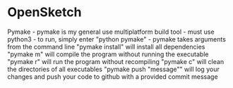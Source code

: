 # OpenSketch

Pymake
    - pymake is my general use multiplatform build tool
    - must use python3 
    - to run, simply enter
        "python pymake"
    - pymake takes arguments from the command line
    "pymake install" will install all dependencies
    "pymake m" will compile the program without running the executable
    "pymake r" will run the program without recompiling
    "pymake c" will clean the directories of all executables
    "pymake push "message"" will log your changes and push your code to github with a provided commit message